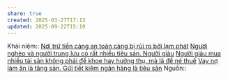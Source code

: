 ```yaml
---
share: true
created: 2025-03-27T17:13
updated: 2025-09-22T15:19
---
```

Khái niệm:: 
[Nơi trữ tiền càng an toàn càng bị rủi ro bởi lạm phát](../../Ti%E1%BB%81n,%20n%E1%BB%A3,%20b%E1%BA%A3n%20v%E1%BB%8B/N%C6%A1i%20tr%E1%BB%AF%20ti%E1%BB%81n%20c%C3%A0ng%20an%20to%C3%A0n%20c%C3%A0ng%20b%E1%BB%8B%20r%E1%BB%A7i%20ro%20b%E1%BB%9Fi%20l%E1%BA%A1m%20ph%C3%A1t.md)
[Người nghèo và người trung lưu có rất nhiều tiêu sản. Người giàu](Ng%C6%B0%E1%BB%9Di%20ngh%C3%A8o%20v%C3%A0%20ng%C6%B0%E1%BB%9Di%20trung%20l%C6%B0u%20c%C3%B3%20r%E1%BA%A5t%20nhi%E1%BB%81u%20ti%C3%AAu%20s%E1%BA%A3n.%20Ng%C6%B0%E1%BB%9Di%20gi%C3%A0u.md)
[Người giàu mua nhiều tài sản không phải để khoe hay hưởng thụ, mà là để né thuế](./Ng%C6%B0%E1%BB%9Di%20gi%C3%A0u%20mua%20nhi%E1%BB%81u%20t%C3%A0i%20s%E1%BA%A3n%20kh%C3%B4ng%20ph%E1%BA%A3i%20%C4%91%E1%BB%83%20khoe%20hay%20h%C6%B0%E1%BB%9Fng%20th%E1%BB%A5,%20m%C3%A0%20l%C3%A0%20%C4%91%E1%BB%83%20n%C3%A9%20thu%E1%BA%BF.md)
[Vay nợ làm ăn là tăng sản. Gửi tiết kiệm ngân hàng là tiêu sản](./T%C3%A0i%20s%E1%BA%A3n/Vay%20n%E1%BB%A3%20l%C3%A0m%20%C4%83n%20l%C3%A0%20t%C4%83ng%20s%E1%BA%A3n.%20G%E1%BB%ADi%20ti%E1%BA%BFt%20ki%E1%BB%87m%20ng%C3%A2n%20h%C3%A0ng%20l%C3%A0%20ti%C3%AAu%20s%E1%BA%A3n.md)
Nguồn:: 